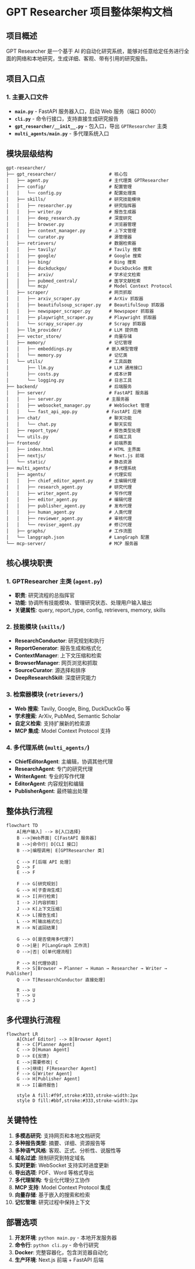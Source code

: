 # GPT Researcher 项目整体架构文档

## 项目概述

GPT Researcher 是一个基于 AI 的自动化研究系统，能够对任意给定任务进行全面的网络和本地研究，生成详细、客观、带有引用的研究报告。

## 项目入口点

### 1. 主要入口文件

- **`main.py`** - FastAPI 服务器入口，启动 Web 服务（端口 8000）
- **`cli.py`** - 命令行接口，支持直接生成研究报告
- **`gpt_researcher/__init__.py`** - 包入口，导出 `GPTResearcher` 主类
- **`multi_agents/main.py`** - 多代理系统入口

## 模块层级结构

```
gpt-researcher/
├── gpt_researcher/                    # 核心包
│   ├── agent.py                       # 主代理类 GPTResearcher
│   ├── config/                        # 配置管理
│   │   └── config.py                  # 配置处理类
│   ├── skills/                        # 研究技能模块
│   │   ├── researcher.py              # 研究指挥器
│   │   ├── writer.py                  # 报告生成器
│   │   ├── deep_research.py           # 深度研究
│   │   ├── browser.py                 # 浏览器管理
│   │   ├── context_manager.py         # 上下文管理
│   │   └── curator.py                 # 源管理器
│   ├── retrievers/                    # 数据检索器
│   │   ├── tavily/                    # Tavily 搜索
│   │   ├── google/                    # Google 搜索
│   │   ├── bing/                      # Bing 搜索
│   │   ├── duckduckgo/                # DuckDuckGo 搜索
│   │   ├── arxiv/                     # 学术论文检索
│   │   ├── pubmed_central/            # 医学文献检索
│   │   └── mcp/                       # Model Context Protocol
│   ├── scraper/                       # 网页抓取
│   │   ├── arxiv_scraper.py           # ArXiv 抓取器
│   │   ├── beautifulsoup_scraper.py   # BeautifulSoup 抓取器
│   │   ├── newspaper_scraper.py       # Newspaper 抓取器
│   │   ├── playwright_scraper.py      # Playwright 抓取器
│   │   └── scrapy_scraper.py          # Scrapy 抓取器
│   ├── llm_provider/                  # LLM 提供商
│   ├── vector_store/                  # 向量存储
│   ├── memory/                        # 记忆管理
│   │   ├── embeddings.py             # 嵌入模型管理
│   │   └── memory.py                  # 记忆类
│   └── utils/                         # 工具函数
│       ├── llm.py                     # LLM 通用接口
│       ├── costs.py                   # 成本计算
│       └── logging.py                 # 日志工具
├── backend/                           # 后端服务
│   ├── server/                        # FastAPI 服务器
│   │   ├── server.py                 # 主服务器
│   │   ├── websocket_manager.py       # WebSocket 管理
│   │   └── fast_api_app.py           # FastAPI 应用
│   ├── chat/                          # 聊天功能
│   │   └── chat.py                    # 聊天实现
│   ├── report_type/                   # 报告类型处理
│   └── utils.py                       # 后端工具
├── frontend/                          # 前端界面
│   ├── index.html                     # HTML 主界面
│   ├── nextjs/                        # Next.js 前端
│   └── static/                        # 静态资源
├── multi_agents/                      # 多代理系统
│   ├── agents/                        # 代理实现
│   │   ├── chief_editor_agent.py      # 主编辑代理
│   │   ├── research_agent.py          # 研究代理
│   │   ├── writer_agent.py            # 写作代理
│   │   ├── editor_agent.py            # 编辑代理
│   │   ├── publisher_agent.py         # 发布代理
│   │   ├── human_agent.py             # 人类代理
│   │   ├── reviewer_agent.py          # 审核代理
│   │   └── reviser_agent.py           # 修订代理
│   ├── graphs/                        # 工作流图
│   └── langgraph.json                 # LangGraph 配置
└── mcp-server/                        # MCP 服务器
```

## 核心模块职责

### 1. GPTResearcher 主类 (`agent.py`)
- **职责**: 研究流程的总指挥官
- **功能**: 协调所有技能模块、管理研究状态、处理用户输入输出
- **关键属性**: query, report_type, config, retrievers, memory, skills

### 2. 技能模块 (`skills/`)
- **ResearchConductor**: 研究规划和执行
- **ReportGenerator**: 报告生成和格式化
- **ContextManager**: 上下文压缩和检索
- **BrowserManager**: 网页浏览和抓取
- **SourceCurator**: 源选择和排序
- **DeepResearchSkill**: 深度研究能力

### 3. 检索器模块 (`retrievers/`)
- **Web 搜索**: Tavily, Google, Bing, DuckDuckGo 等
- **学术搜索**: ArXiv, PubMed, Semantic Scholar
- **自定义检索**: 支持扩展新的检索源
- **MCP 集成**: Model Context Protocol 支持

### 4. 多代理系统 (`multi_agents/`)
- **ChiefEditorAgent**: 主编辑，协调其他代理
- **ResearchAgent**: 专门的研究代理
- **WriterAgent**: 专业的写作代理
- **EditorAgent**: 内容规划和编辑
- **PublisherAgent**: 最终输出处理

## 整体执行流程

```mermaid
flowchart TD
    A[用户输入] --> B{入口选择}
    B -->|Web界面| C[FastAPI 服务器]
    B -->|命令行| D[CLI 接口]
    B -->|编程调用| E[GPTResearcher 类]
    
    C --> F[后端 API 处理]
    D --> F
    E --> F
    
    F --> G[研究规划]
    G --> H[子查询生成]
    H --> I[并行检索]
    I --> J[内容抓取]
    J --> K[上下文压缩]
    K --> L[报告生成]
    L --> M[输出格式化]
    M --> N[返回结果]
    
    G --> O[是否使用多代理?]
    O -->|是| P[LangGraph 工作流]
    O -->|否| Q[单代理流程]
    
    P --> R[代理协调]
    R --> S[Browser → Planner → Human → Researcher → Writer → Publisher]
    Q --> T[ResearchConductor 直接处理]
    
    R --> U
    T --> U
    U --> J
```

## 多代理执行流程

```mermaid
flowchart LR
    A[Chief Editor] --> B[Browser Agent]
    B --> C[Planner Agent]
    C --> D[Human Agent]
    D --> E{反馈}
    E -->|需要修改| C
    E -->|继续| F[Researcher Agent]
    F --> G[Writer Agent]
    G --> H[Publisher Agent]
    H --> I[最终报告]
    
    style A fill:#f9f,stroke:#333,stroke-width:2px
    style D fill:#bbf,stroke:#333,stroke-width:2px
```

## 关键特性

1. **多模态研究**: 支持网页和本地文档研究
2. **多种报告类型**: 摘要、详细、资源报告等
3. **多种语气风格**: 客观、正式、分析性、说服性等
4. **域名过滤**: 限制研究到特定域名
5. **实时更新**: WebSocket 支持实时进度更新
6. **导出选项**: PDF、Word 等格式导出
7. **多代理架构**: 专业化代理分工协作
8. **MCP 支持**: Model Context Protocol 集成
9. **向量存储**: 基于嵌入的搜索和检索
10. **记忆管理**: 研究过程中保持上下文

## 部署选项

1. **开发环境**: `python main.py` - 本地开发服务器
2. **命令行**: `python cli.py` - 命令行研究
3. **Docker**: 完整容器化，包含浏览器自动化
4. **生产环境**: Next.js 前端 + FastAPI 后端